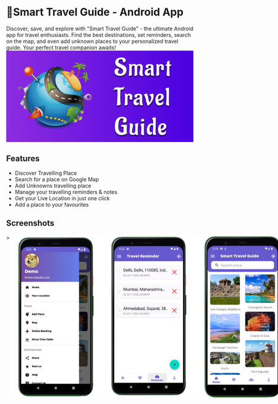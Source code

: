 # 📱Smart Travel Guide - Android App
Discover, save, and explore with "Smart Travel Guide" - the ultimate Android app for travel enthusiasts. Find the best destinations, set reminders, search on the map, and even add unknown places to your personalized travel guide. Your perfect travel companion awaits!
![Travel Guide](https://github.com/abotiakshay/Smart-Travel-Guide/blob/11486e8d69fcebb09789f3a54f2d756b84e3e643/screenshots/feature.png)

## Features
- Discover Travelling Place
- Search for a place on Google Map
- Add Unknowns travelling place
- Manage your travelling reminders & notes
- Get your Live Location in just one click
- Add a place to your favourites

## Screenshots
<div style="display: flex; flex-direction: row;">>
    <img src="https://github.com/abotiakshay/Smart-Travel-Guide/blob/11486e8d69fcebb09789f3a54f2d756b84e3e643/screenshots/2.png" width="250" />
    <img src="https://github.com/abotiakshay/Smart-Travel-Guide/blob/11486e8d69fcebb09789f3a54f2d756b84e3e643/screenshots/3.png" width="250" />
    <img src="https://github.com/abotiakshay/Smart-Travel-Guide/blob/11486e8d69fcebb09789f3a54f2d756b84e3e643/screenshots/1.png" width="250" />
</div>


